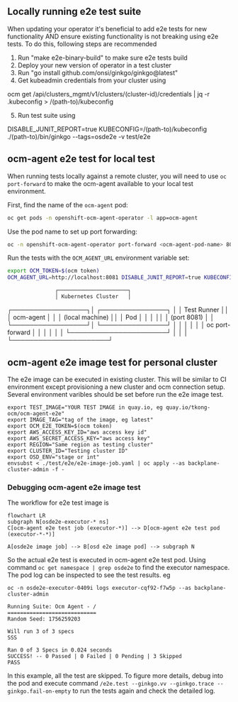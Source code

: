 ## Locally running e2e test suite
When updating your operator it's beneficial to add e2e tests for new functionality AND ensure existing functionality is not breaking using e2e tests. 
To do this, following steps are recommended

1. Run "make e2e-binary-build"  to make sure e2e tests build 
2. Deploy your new version of operator in a test cluster
3. Run "go install github.com/onsi/ginkgo/ginkgo@latest"
4. Get kubeadmin credentials from your cluster using 

ocm get /api/clusters_mgmt/v1/clusters/(cluster-id)/credentials | jq -r .kubeconfig > /(path-to)/kubeconfig

5. Run test suite using 
 
DISABLE_JUNIT_REPORT=true KUBECONFIG=/(path-to)/kubeconfig  ./(path-to)/bin/ginkgo  --tags=osde2e -v test/e2e

## ocm-agent e2e test for local test
When running tests locally against a remote cluster, you will need to use `oc port-forward` to make the ocm-agent available to your local test environment.

First, find the name of the `ocm-agent` pod:
```bash
oc get pods -n openshift-ocm-agent-operator -l app=ocm-agent
```

Use the pod name to set up port forwarding:
```bash
oc -n openshift-ocm-agent-operator port-forward <ocm-agent-pod-name> 8081:8081
```

Run the tests with the `OCM_AGENT_URL` environment variable set:
```bash
export OCM_TOKEN=$(ocm token)
OCM_AGENT_URL=http://localhost:8081 DISABLE_JUNIT_REPORT=true KUBECONFIG=/(path-to)/kubeconfig ./bin/ginkgo --tags=osde2e -v test/e2e
```

                   ┌──────────────────────┐
                   │ Kubernetes Cluster   │
┌─────────────────┐│    ┌───────────────┐ │
│   Test Runner   ││    │  ocm-agent    │ │
│ (local machine) ││    │     Pod       │ │
│                 ││    │   (port 8081) │ │
└─────────────────┘│    └───────────────┘ │
           │       │              │       │
           │  oc port-forward     │       │
           │       │              │       │
           └──────────────────────┘       │
                   │                      │
                   └──────────────────────┘

## ocm-agent e2e image test for personal cluster

The e2e image can be executed in existing cluster. This will be similar to CI environment except provisioning a new cluster and ocm connection setup.
Several environment varibles should be set before run the e2e image test.
```
export TEST_IMAGE="YOUR TEST IMAGE in quay.io, eg quay.io/tkong-ocm/ocm-agent-e2e"
export IMAGE_TAG="tag of the image, eg latest"
export OCM_E2E_TOKEN=$(ocm token)
export AWS_ACCESS_KEY_ID="aws access key id"
export AWS_SECRET_ACCESS_KEY="aws access key"
export REGION="Same region as testing cluster"
export CLUSTER_ID="Testing cluster ID"
export OSD_ENV="stage or int"
envsubst < ./test/e2e/e2e-image-job.yaml | oc apply --as backplane-cluster-admin -f -
```

### Debugging ocm-agent e2e image test
The workflow for e2e test image is

```mermaid
flowchart LR
subgraph N[osde2e-executor-* ns]
C[ocm-agent e2e test job (executor-*)] --> D[ocm-agent e2e test pod (executor-*-*)]

A[osde2e image job] --> B[osd e2e image pod] --> subgraph N
```

So the actual e2e test is executed in ocm-agent e2e test pod.
Using command `oc get namespace | grep osde2e` to find the executor namespace. The pod log can be inspected to see the test results. eg
```
oc -n osde2e-executor-0409i logs executor-cqf92-f7w5p --as backplane-cluster-admin

Running Suite: Ocm Agent - /
============================
Random Seed: 1756259203

Will run 3 of 3 specs
SSS

Ran 0 of 3 Specs in 0.024 seconds
SUCCESS! -- 0 Passed | 0 Failed | 0 Pending | 3 Skipped
PASS
```
In this example, all the test are skipped. To figure more details, debug into the pod and execute command `/e2e.test --ginkgo.vv --ginkgo.trace --ginkgo.fail-on-empty` to run the tests again and check the detailed log.


